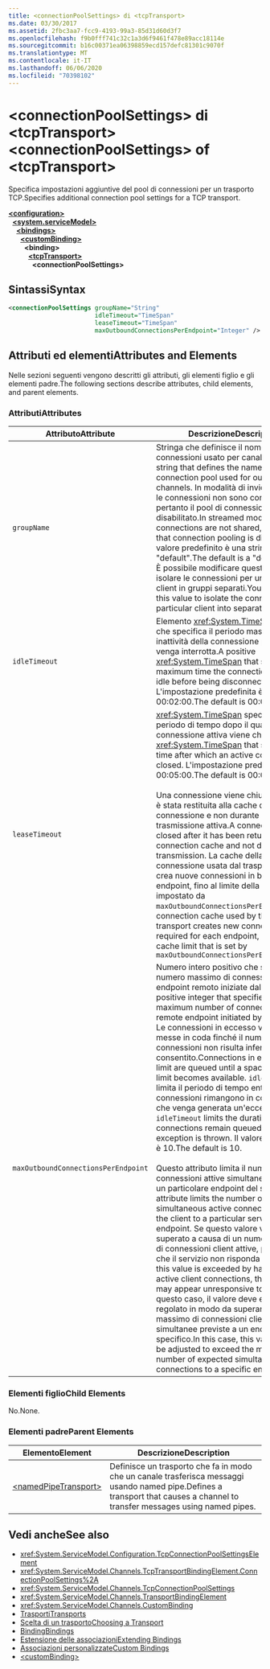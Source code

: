```yaml
---
title: <connectionPoolSettings> di <tcpTransport>
ms.date: 03/30/2017
ms.assetid: 2fbc3aa7-fcc9-4193-99a3-85d31d60d3f7
ms.openlocfilehash: f9b0fff741c32c1a3d6f9461f478e89acc18114e
ms.sourcegitcommit: b16c00371ea06398859ecd157defc81301c9070f
ms.translationtype: MT
ms.contentlocale: it-IT
ms.lasthandoff: 06/06/2020
ms.locfileid: "70398102"
---
```

# <a name="connectionpoolsettings-of-tcptransport"></a><span data-ttu-id="d0f14-102">\<connectionPoolSettings> di \<tcpTransport></span><span class="sxs-lookup"><span data-stu-id="d0f14-102">\<connectionPoolSettings> of \<tcpTransport></span></span>
<span data-ttu-id="d0f14-103">Specifica impostazioni aggiuntive del pool di connessioni per un trasporto TCP.</span><span class="sxs-lookup"><span data-stu-id="d0f14-103">Specifies additional connection pool settings for a TCP transport.</span></span>  
  
[**\<configuration>**](../configuration-element.md)\
&nbsp;&nbsp;[**\<system.serviceModel>**](system-servicemodel.md)\
&nbsp;&nbsp;&nbsp;&nbsp;[**\<bindings>**](bindings.md)\
&nbsp;&nbsp;&nbsp;&nbsp;&nbsp;&nbsp;[**\<customBinding>**](custombinding.md)\
&nbsp;&nbsp;&nbsp;&nbsp;&nbsp;&nbsp;&nbsp;&nbsp;**\<binding>**\
&nbsp;&nbsp;&nbsp;&nbsp;&nbsp;&nbsp;&nbsp;&nbsp;&nbsp;&nbsp;[**\<tcpTransport>**](tcptransport.md)\
&nbsp;&nbsp;&nbsp;&nbsp;&nbsp;&nbsp;&nbsp;&nbsp;&nbsp;&nbsp;&nbsp;&nbsp;**\<connectionPoolSettings>**  
  
## <a name="syntax"></a><span data-ttu-id="d0f14-104">Sintassi</span><span class="sxs-lookup"><span data-stu-id="d0f14-104">Syntax</span></span>  
  
```xml  
<connectionPoolSettings groupName="String"
                        idleTimeout="TimeSpan"
                        leaseTimeout="TimeSpan"
                        maxOutboundConnectionsPerEndpoint="Integer" />
```  
  
## <a name="attributes-and-elements"></a><span data-ttu-id="d0f14-105">Attributi ed elementi</span><span class="sxs-lookup"><span data-stu-id="d0f14-105">Attributes and Elements</span></span>  
 <span data-ttu-id="d0f14-106">Nelle sezioni seguenti vengono descritti gli attributi, gli elementi figlio e gli elementi padre.</span><span class="sxs-lookup"><span data-stu-id="d0f14-106">The following sections describe attributes, child elements, and parent elements.</span></span>  
  
### <a name="attributes"></a><span data-ttu-id="d0f14-107">Attributi</span><span class="sxs-lookup"><span data-stu-id="d0f14-107">Attributes</span></span>  
  
|<span data-ttu-id="d0f14-108">Attributo</span><span class="sxs-lookup"><span data-stu-id="d0f14-108">Attribute</span></span>|<span data-ttu-id="d0f14-109">Descrizione</span><span class="sxs-lookup"><span data-stu-id="d0f14-109">Description</span></span>|  
|---------------|-----------------|  
|`groupName`|<span data-ttu-id="d0f14-110">Stringa che definisce il nome del pool di connessioni usato per canali in uscita.</span><span class="sxs-lookup"><span data-stu-id="d0f14-110">A string that defines the name of the connection pool used for outgoing channels.</span></span> <span data-ttu-id="d0f14-111">In modalità di invio nel flusso, le connessioni non sono condivise, pertanto il pool di connessioni è disabilitato.</span><span class="sxs-lookup"><span data-stu-id="d0f14-111">In streamed mode, connections are not shared, meaning that connection pooling is disabled.</span></span> <span data-ttu-id="d0f14-112">Il valore predefinito è una stringa "default".</span><span class="sxs-lookup"><span data-stu-id="d0f14-112">The default is a "default" string.</span></span> <span data-ttu-id="d0f14-113">È possibile modificare questo valore per isolare le connessioni per un particolare client in gruppi separati.</span><span class="sxs-lookup"><span data-stu-id="d0f14-113">You can modify this value to isolate the connections for a particular client into separate groups.</span></span>|  
|`idleTimeout`|<span data-ttu-id="d0f14-114">Elemento <xref:System.TimeSpan> positivo che specifica il periodo massimo di inattività della connessione prima che venga interrotta.</span><span class="sxs-lookup"><span data-stu-id="d0f14-114">A positive <xref:System.TimeSpan> that specifies the maximum time the connection can be idle before being disconnected.</span></span> <span data-ttu-id="d0f14-115">L'impostazione predefinita è 00:02:00.</span><span class="sxs-lookup"><span data-stu-id="d0f14-115">The default is 00:02:00.</span></span>|  
|`leaseTimeout`|<span data-ttu-id="d0f14-116"><xref:System.TimeSpan> specifica il periodo di tempo dopo il quale una connessione attiva viene chiusa.</span><span class="sxs-lookup"><span data-stu-id="d0f14-116">A <xref:System.TimeSpan> that specifies the time after which an active connection is closed.</span></span> <span data-ttu-id="d0f14-117">L'impostazione predefinita è 00:05:00.</span><span class="sxs-lookup"><span data-stu-id="d0f14-117">The default is 00:05:00.</span></span><br /><br /> <span data-ttu-id="d0f14-118">Una connessione viene chiusa dopo che è stata restituita alla cache di connessione e non durante la trasmissione attiva.</span><span class="sxs-lookup"><span data-stu-id="d0f14-118">A connection is closed after it has been returned to the connection cache and not during active transmission.</span></span> <span data-ttu-id="d0f14-119">La cache della connessione usata dal trasporto TCP crea nuove connessioni in base a ogni endpoint, fino al limite della cache impostato da `maxOutboundConnectionsPerEndpoint.`.</span><span class="sxs-lookup"><span data-stu-id="d0f14-119">The connection cache used by the TCP transport creates new connections as required for each endpoint, up to the cache limit that is set by `maxOutboundConnectionsPerEndpoint.`</span></span>|  
|`maxOutboundConnectionsPerEndpoint`|<span data-ttu-id="d0f14-120">Numero intero positivo che specifica il numero massimo di connessioni a un endpoint remoto iniziate dal servizio.</span><span class="sxs-lookup"><span data-stu-id="d0f14-120">A positive integer that specifies the maximum number of connections to a remote endpoint initiated by the service.</span></span> <span data-ttu-id="d0f14-121">Le connessioni in eccesso vengono messe in coda finché il numero di connessioni non risulta inferiore al limite consentito.</span><span class="sxs-lookup"><span data-stu-id="d0f14-121">Connections in excess of the limit are queued until a space below the limit becomes available.</span></span> <span data-ttu-id="d0f14-122">`idleTimeout` limita il periodo di tempo entro il quale le connessioni rimangono in coda prima che venga generata un'eccezione.</span><span class="sxs-lookup"><span data-stu-id="d0f14-122">The `idleTimeout` limits the duration in which connections remain queued before an exception is thrown.</span></span> <span data-ttu-id="d0f14-123">Il valore predefinito è 10.</span><span class="sxs-lookup"><span data-stu-id="d0f14-123">The default is 10.</span></span><br /><br /> <span data-ttu-id="d0f14-124">Questo attributo limita il numero di connessioni attive simultanee dal client a un particolare endpoint del servizio.</span><span class="sxs-lookup"><span data-stu-id="d0f14-124">This attribute limits the number of simultaneous active connections from the client to a particular service endpoint.</span></span> <span data-ttu-id="d0f14-125">Se questo valore viene superato a causa di un numero maggiore di connessioni client attive, può risultare che il servizio non risponda al client.</span><span class="sxs-lookup"><span data-stu-id="d0f14-125">If this value is exceeded by having more active client connections, the service may appear unresponsive to the client.</span></span> <span data-ttu-id="d0f14-126">In questo caso, il valore deve essere regolato in modo da superare il numero massimo di connessioni client simultanee previste a un endpoint specifico.</span><span class="sxs-lookup"><span data-stu-id="d0f14-126">In this case, this value should be adjusted to exceed the maximum number of expected simultaneous client connections to a specific endpoint.</span></span>|  
  
### <a name="child-elements"></a><span data-ttu-id="d0f14-127">Elementi figlio</span><span class="sxs-lookup"><span data-stu-id="d0f14-127">Child Elements</span></span>  
 <span data-ttu-id="d0f14-128">No.</span><span class="sxs-lookup"><span data-stu-id="d0f14-128">None.</span></span>  
  
### <a name="parent-elements"></a><span data-ttu-id="d0f14-129">Elementi padre</span><span class="sxs-lookup"><span data-stu-id="d0f14-129">Parent Elements</span></span>  
  
|<span data-ttu-id="d0f14-130">Elemento</span><span class="sxs-lookup"><span data-stu-id="d0f14-130">Element</span></span>|<span data-ttu-id="d0f14-131">Descrizione</span><span class="sxs-lookup"><span data-stu-id="d0f14-131">Description</span></span>|  
|-------------|-----------------|  
|[\<namedPipeTransport>](namedpipetransport.md)|<span data-ttu-id="d0f14-132">Definisce un trasporto che fa in modo che un canale trasferisca messaggi usando named pipe.</span><span class="sxs-lookup"><span data-stu-id="d0f14-132">Defines a transport that causes a channel to transfer messages using named pipes.</span></span>|  
  
## <a name="see-also"></a><span data-ttu-id="d0f14-133">Vedi anche</span><span class="sxs-lookup"><span data-stu-id="d0f14-133">See also</span></span>

- <xref:System.ServiceModel.Configuration.TcpConnectionPoolSettingsElement>
- <xref:System.ServiceModel.Channels.TcpTransportBindingElement.ConnectionPoolSettings%2A>
- <xref:System.ServiceModel.Channels.TcpConnectionPoolSettings>
- <xref:System.ServiceModel.Channels.TransportBindingElement>
- <xref:System.ServiceModel.Channels.CustomBinding>
- [<span data-ttu-id="d0f14-134">Trasporti</span><span class="sxs-lookup"><span data-stu-id="d0f14-134">Transports</span></span>](../../../wcf/feature-details/transports.md)
- [<span data-ttu-id="d0f14-135">Scelta di un trasporto</span><span class="sxs-lookup"><span data-stu-id="d0f14-135">Choosing a Transport</span></span>](../../../wcf/feature-details/choosing-a-transport.md)
- [<span data-ttu-id="d0f14-136">Binding</span><span class="sxs-lookup"><span data-stu-id="d0f14-136">Bindings</span></span>](../../../wcf/bindings.md)
- [<span data-ttu-id="d0f14-137">Estensione delle associazioni</span><span class="sxs-lookup"><span data-stu-id="d0f14-137">Extending Bindings</span></span>](../../../wcf/extending/extending-bindings.md)
- [<span data-ttu-id="d0f14-138">Associazioni personalizzate</span><span class="sxs-lookup"><span data-stu-id="d0f14-138">Custom Bindings</span></span>](../../../wcf/extending/custom-bindings.md)
- [\<customBinding>](custombinding.md)
